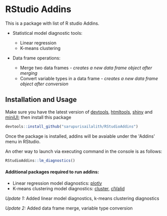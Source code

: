 # RStudio Addins
This is a package with list of R studio Addins.

* Statistical model diagnostic tools:
    + Linear regression 
    + K-means clustering
    
* Data frame operations:
    + Merge two data frames - *creates a new data frame object after merging*
    + Convert variable types in a data frame - *creates a new data frame object after conversion*

## Installation and Usage

Make sure you have the latest version of [devtools](https://github.com/hadley/devtools), [htmltools](https://github.com/rstudio/htmltools), [shiny](https://github.com/rstudio/shiny) and [miniUI](https://github.com/rstudio/miniUI); then install this package

```r
devtools::install_github("sarupurisailalith/RStudioAddins")
```
Once the package is installed, addins will be avaiable under the 'Addins' menu in RStudio. 

An other way to launch via executing command in the console is as follows:
```r
RStudioAddins::lm_diagnostics()
```

#### Additional packages required to run addins:

* Linear regression model diagnostics: [plotly](https://cran.r-project.org/web/packages/plotly/index.html)
* K-means clustering model diagnostics:
[cluster](https://cran.r-project.org/web/packages/cluster/index.html),
[clValid](https://cran.r-project.org/web/packages/clValid/index.html)




*Update 1:* Added linear model diagnostics, k-means clustering diagnostics

*Update 2:* Added data frame merge, variable type conversion 